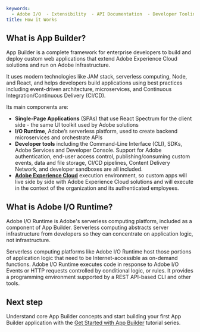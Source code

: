```yaml
keywords:
  - Adobe I/O  - Extensibility  - API Documentation  - Developer Tooling
title: How it Works
```

## What is App Builder?

App Builder is a complete framework for enterprise developers to build and deploy custom web applications that extend Adobe Experience Cloud solutions and run on Adobe infrastructure. 

It uses modern technologies like JAM stack, serverless computing, Node, and React, and helps developers build applications using best practices including event-driven architecture, microservices, and Continuous Integration/Continuous Delivery (CI/CD).

Its main components are:

- **Single-Page Applications** (SPAs) that use React Spectrum for the client side - the same UI toolkit used by Adobe solutions
- **I/O Runtime**, Adobe’s serverless platform, used to create backend microservices and orchestrate APIs
- **Developer tools** including the Command-Line Interface (CLI), SDKs, Adobe Services and Developer Console. Support for Adobe authentication, end-user access control, publishing/consuming custom events, data and file storage, CI/CD pipelines, Content Delivery Network, and developer sandboxes are all included.
- **[Adobe Experience Cloud](https://experience.adobe.com/)** execution environment, so custom apps will live side by side with Adobe Experience Cloud solutions and will execute in the context of the organization and its authenticated employees.

## What is Adobe I/O Runtime?

Adobe I/O Runtime is Adobe's serverless computing platform, included as a component of App Builder. Serverless computing abstracts server infrastructure from developers so they can concentrate on application logic, not infrastructure. 

Serverless computing platforms like Adobe I/O Runtime host those portions of application logic that need to be Internet-accessible as on-demand functions. Adobe I/O Runtime executes code in response to Adobe I/O Events or HTTP requests controlled by conditional logic, or rules. It provides a programming environment supported by a REST API-based CLI and other tools.

## Next step

Understand core App Builder concepts and start building your first App Builder application with the [Get Started with App Builder](../app_builder_get_started/app_builder_intro.md) tutorial series.
